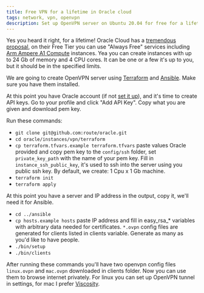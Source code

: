 ```yaml
---
title: Free VPN for a lifetime in Oracle cloud
tags: network, vpn, openvpn
description: Set up OpenVPN server on Ubuntu 20.04 for free for a lifetime in Oracle cloud
---
```


Yes you heard it right, for a lifetime! Oracle Cloud has a [tremendous proposal](https://www.oracle.com/cloud/free/), on
their Free Tier you can use "Always Free" services including [Arm Ampere A1 Compute](https://www.oracle.com/cloud/compute/arm/)
instances. Yea you can create instances with up to 24 Gb of memory and 4 CPU cores. It can be one or a few it's up to
you, but it should be in the specified limits.

We are going to create OpenVPN server using [Terraform](https://learn.hashicorp.com/tutorials/terraform/install-cli) and
[Ansible](https://docs.ansible.com/ansible/latest/installation_guide/intro_installation.html). Make sure you have them
installed.

At this point you have Oracle account (if not [set it up](https://signup.cloud.oracle.com/?language=en&sourceType=:ow:o:p:feb:0916FreePageBannerButton&intcmp=:ow:o:p:feb:0916FreePageBannerButton)),
and it's time to create API keys. Go to your profile and click "Add API Key". Copy what you are given and download pem key.

Run these commands:
* `git clone git@github.com:route/oracle.git`
* `cd oracle/instances/vpn/terraform`
* `cp terraform.tfvars.example terraform.tfvars`
  paste values Oracle provided and copy pem key to the `config/ssh` folder, set `private_key_path` with the name of your
  pem key. Fill in `instance_ssh_public_key`, it's used to ssh into the server using you public ssh key. By default, we
  create: 1 Cpu x 1 Gb machine.
* `terraform init`
* `terraform apply`

At this point you have a server and IP address in the output, copy it, we'll need it for Ansible.

* `cd ../ansible`
* `cp hosts.example hosts`
  paste IP address and fill in easy_rsa_* variables with arbitrary data needed for certificates. `*.ovpn` config files
  are generated for clients listed in clients variable. Generate as many as you'd like to have people.
* `./bin/setup`
* `./bin/clients`

After running these commands you'll have two openvpn config files `linux.ovpn` and `mac.ovpn` downloaded in clients
folder. Now you can use them to browse internet privately. For linux you can set up OpenVPN tunnel in settings, for mac
I prefer [Viscosity](https://www.sparklabs.com/viscosity/).
